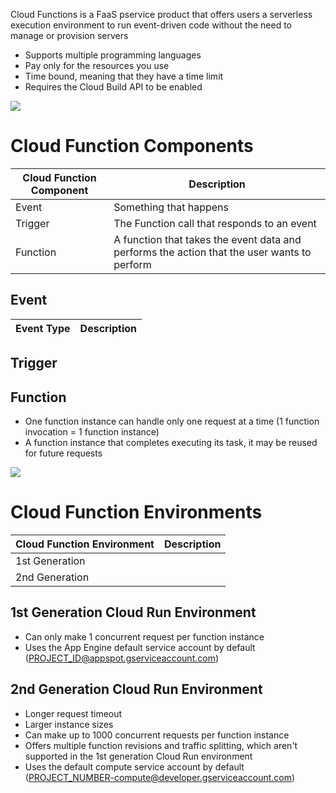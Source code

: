 Cloud Functions is a FaaS pservice product that offers users a serverless execution environment to run event-driven code without the need to manage or provision servers

* Supports multiple programming languages
* Pay only for the resources you use
* Time bound, meaning that they have a time limit
* Requires the Cloud Build API to be enabled

![](https://github.com/JonmarCorpuz/SecondBrain/blob/main/Assets/Whitespace.png)

# Cloud Function Components

| Cloud Function Component | Description |
| --- | --- |
| Event | Something that happens |
| Trigger | The Function call that responds to an event | 
| Function | A function that takes the event data and performs the action that the user wants to perform |

## Event 

| Event Type | Description |
| --- | --- |

## Trigger 

## Function

* One function instance can handle only one request at a time (1 function invocation = 1 function instance)
* A function instance that completes executing its task, it may be reused for future requests

![](https://github.com/JonmarCorpuz/SecondBrain/blob/main/Assets/Whitespace.png)

# Cloud Function Environments

| Cloud Function Environment | Description |
| --- | --- |
| 1st Generation | |
| 2nd Generation | |

## 1st Generation Cloud Run Environment

* Can only make 1 concurrent request per function instance
* Uses the App Engine default service account by default (PROJECT_ID@appspot.gserviceaccount.com)

## 2nd Generation Cloud Run Environment

* Longer request timeout
* Larger instance sizes
* Can make up to 1000 concurrent requests per function instance
* Offers multiple function revisions and traffic splitting, which aren't supported in the 1st generation Cloud Run environment
* Uses the default compute service account by default (PROJECT_NUMBER-compute@developer.gserviceaccount.com)

